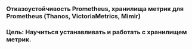 ### Отказоустойчивость Prometheus, хранилища метрик для Prometheus (Thanos, VictoriaMetrics, Mimir)
### Цель: Научиться устанавливать и работать с хранилищем метрик.

